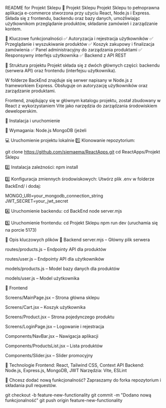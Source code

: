 README for Projekt Sklepu
🛒 Projekt Sklepu
Projekt Sklepu to pełnoprawna aplikacja e-commerce stworzona przy użyciu React, Node.js i Express.
Składa się z frontendu, backendu oraz bazy danych, umożliwiając użytkownikom przeglądanie produktów,
składanie zamówień i zarządzanie kontem.

📌 Kluczowe funkcjonalności
✅ Autoryzacja i rejestracja użytkowników
✅ Przeglądanie i wyszukiwanie produktów
✅ Koszyk zakupowy i finalizacja zamówienia
✅ Panel administracyjny do zarządzania produktami
✅ Responsywny interfejs użytkownika
✅ Backend z API REST

📂 Struktura projektu
Projekt składa się z dwóch głównych części: backendu (serwera API) oraz frontendu (interfejsu użytkownika).

W folderze BackEnd znajduje się serwer napisany w Node.js z frameworkiem Express. Obsługuje on autoryzację użytkowników oraz zarządzanie produktami.

Frontend, znajdujący się w głównym katalogu projektu, został zbudowany w React z wykorzystaniem Vite jako narzędzia do zarządzania środowiskiem deweloperskim.



🚀 Instalacja i uruchomienie

🔧 Wymagania:
Node.js
MongoDB (jeżeli 

💻 Uruchomienie projektu lokalnie
1️⃣ Klonowanie repozytorium:

git clone https://github.com/siemaema/ReactApps.git
cd ReactApps/Projekt Sklepu

2️⃣ Instalacja zależności:
npm install

3️⃣ Konfiguracja zmiennych środowiskowych:
Utwórz plik .env w folderze BackEnd/ i dodaj:

MONGO_URI=your_mongodb_connection_string
JWT_SECRET=your_jwt_secret

4️⃣ Uruchomienie backendu:
cd BackEnd
node server.mjs

5️⃣ Uruchomienie frontendu:
cd Projekt Sklepu
npm run dev (uruchamia się na porcie 5173)

📜 Opis kluczowych plików
🔹 Backend
server.mjs – Główny plik serwera

routes/products.js – Endpointy API dla produktów

routes/user.js – Endpointy API dla użytkowników

models/products.js – Model bazy danych dla produktów

models/user.js – Model użytkownika

🔹 Frontend

Screens/MainPage.jsx – Strona główna sklepu

Screens/Cart.jsx – Koszyk użytkownika

Screens/Product.jsx – Strona pojedynczego produktu

Screens/LoginPage.jsx – Logowanie i rejestracja

Components/NavBar.jsx – Nawigacja aplikacji

Components/ProductsList.jsx – Lista produktów

Components/Slider.jsx – Slider promocyjny



🚀 Technologie
Frontend: React, Tailwind CSS, Context API
Backend: Node.js, Express.js, MongoDB, JWT
Narzędzia: Vite, ESLint

🤝 Chcesz dodać nową funkcjonalność? Zapraszamy do forka repozytorium i składania pull requestów.

git checkout -b feature-new-functionality
git commit -m "Dodano nową funkcjonalność"
git push origin feature-new-functionality
